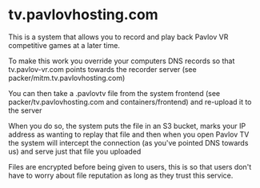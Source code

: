 # tv.pavlovhosting.com

This is a system that allows you to record and play back Pavlov VR competitive games at a later time.

To make this work you override your computers DNS records so that tv.pavlov-vr.com points towards the recorder server (see packer/mitm.tv.pavlovhosting.com)

You can then take a .pavlovtv file from the system frontend (see packer/tv.pavlovhosting.com and containers/frontend) and re-upload it to the server

When you do so, the system puts the file in an S3 bucket, marks your IP address as wanting to replay that file and then when you open Pavlov TV the system will intercept the connection (as you've pointed DNS towards us) and serve just that file you uploaded

Files are encrypted before being given to users, this is so that users don't have to worry about file reputation as long as they trust this service.
